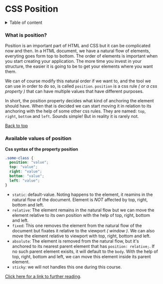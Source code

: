 # CSS Position

<details>
<summary>Table of content</summary>

- [What is position?](#what-is-position)
- [Available values of position](#available-values-of-position)
</details>

### What is position?

Position is an important part of HTML and CSS but it can be complicated now and then. In a HTML document, we have a natural flow of elements, everyting goes form top to bottom. The order of elements is important when you start creating your application. The more time you invest in your structure, the easier it is going to be to get your elements where you want them. 

We can of course modify this natural order if we want to, and the tool we can use in order to do so, is called `position`. `position` is a css rule _( or a css property )_ that can have multiple values that have different purposes. 

In short, the position property decides what kind of anchoring the element should have. When that is decided we can start moving it in relation to its anchoring with the help of some other css rules. They are named: `top`, `right`, `bottom` and `left`. Sounds simple! But in reality it is rarely not.

[Back to top](#css-position)

### Available values of position

**Css syntax of the property position**

```css
.some-class {
  position: "value";
  top: "value";
  right: "value";
  bottom: "value";
  left: "value";
}
```

- `static`: default-value. Noting happens to the element, it reamins in the natural flow of the document. Element is _NOT_ affected by top, right, bottom and left.
- `relative`: The element remains in the natural flow but we can move the element relative to its own position with the help of top, right, bottom and left. 
- `fixed`: This one removes the element from the natural flow of the document but fixates it relative to the viewport _( window )_. We can also move the element relative to viewport with top, right, bottom and left.
- `absolute`: The element is removed from the natural flow, but it's anchored to its nearest parent element that has `position: relative;`. If no such parent element exisits, it will default to the `body`. With the help of top, right, bottom and left, we can move this element inside its parent element.
- `sticky`: we will not handles this one during this course.

[Click here for a link to further reading](https://www.w3schools.com/css/css_positioning.asp).

